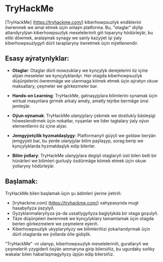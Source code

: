 # TryHackMe

[TryHackMe] (https://tryhackme.com/) kiberhowpsuzlyk endiklerini öwrenmek we amal etmek üçin onlaýn platforma. Bu, "otaglar" diýlip atlandyrylýan kiberhowpsuzlyk meseleleriniň giň toparyny hödürleýär, bu etiki döwmek, aralaşmak synagy we sanly kazyýet işi ýaly kiberhowpsuzlygyň dürli taraplaryny öwretmek üçin niýetlenendir.

## Esasy aýratynlyklar:

- **Otaglar**: Otaglar dürli mowzuklary we kynçylyk derejelerini öz içine alýan meseleler we kynçylyklardyr. Her otagda kiberhowpsuzlyk düşünjelerini öwrenmäge we ulanmaga kömek etmek üçin aýratyn okuw maksatlary, çeşmeler we görkezmeler bar.

- **Hands-on Learning**: TryHackMe, gatnaşyjylara bilimlerini synamak üçin wirtual maşynlara girmek arkaly amaly, amatly tejribe bermäge ünsi jemleýär.

- **Oýun oýnamak**: TryHackMe ulanyjylary çekmek we dostlukly bäsleşigi höweslendirmek üçin nokatlar, nyşanlar we lider tagtalary ýaly oýun elementlerini öz içine alýar.

- **Jemgyýetçilik hyzmatdaşlygy**: Platformanyň güýçli we goldaw berýän jemgyýeti bar, bu ýerde ulanyjylar bilim paýlaşyp, sorag berip we kynçylyklarda hyzmatdaşlyk edip bilerler.

- **Bilim ýollary**: TryHackMe ulanyjylara degişli otaglaryň üsti bilen belli bir hünärleri we bilimleri gurluşly ösdürmäge kömek etmek üçin okuw ýollaryny hödürleýär.

## Başlamak:

TryHackMe bilen başlamak üçin şu ädimleri ýerine ýetiriň:

- [tryhackme.com] (https://tryhackme.com/) sahypasynda mugt hasabyňyza ýazylyň.
- Gyzyklanmalaryňyza ýa-da ussatlygyňyza baglylykda bir otaga goşulyň.
- Täze düşünjeleri öwrenmek we kynçylyklary tamamlamak üçin otagda berlen görkezmelere we çeşmelere eýeriň.
- Kiberhowpsuzlyk ukyplaryňyzy we bilimleriňizi ýokarlandyrmak üçin dürli otaglarda we ýollarda öňe gidişlik.

“TryHackMe” -ni ulanyp, kiberhowpsuzlyk meseleleriniň, gurallaryň we çeşmeleriň yzygiderli ösýän ammaryna girip bilersiňiz, bu ugurdaky soňky wakalar bilen habarlaşmagyňyzy üpjün edip bilersiňiz.